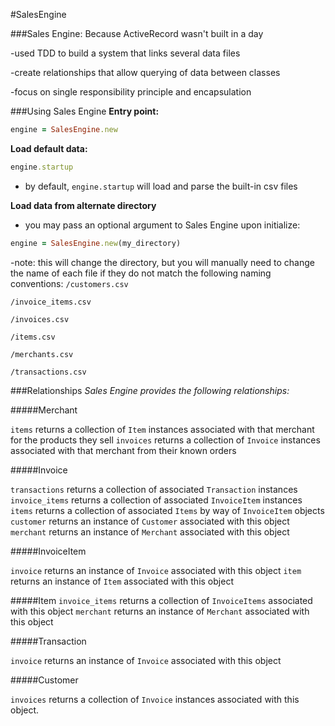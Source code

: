#SalesEngine

###Sales Engine: Because ActiveRecord wasn't built in a day

  -used TDD to build a system that links several data files

  -create relationships that allow querying of data between classes

  -focus on single responsibility principle and encapsulation

###Using Sales Engine
  **Entry point:**
  ```ruby
  engine = SalesEngine.new
  ```
  **Load default data:**
  ```ruby
  engine.startup
  ```
  - by default, `engine.startup` will load and parse the built-in csv files

  **Load data from alternate directory**
  - you may pass an optional argument to Sales Engine upon initialize:
  ```ruby
  engine = SalesEngine.new(my_directory)
  ```
  -note: this will change the directory, but you will manually need to change the
  name of each file if they do not match the following naming conventions:
  ```/customers.csv```

  ```/invoice_items.csv```

  ```/invoices.csv```

  ```/items.csv```

  ```/merchants.csv```

  ```/transactions.csv```

###Relationships
  *Sales Engine provides the following relationships:*

#####Merchant

`items` returns a collection of `Item` instances associated with that merchant for the products they sell
`invoices` returns a collection of `Invoice` instances associated with that merchant from their known orders

#####Invoice

`transactions` returns a collection of associated `Transaction` instances
`invoice_items` returns a collection of associated `InvoiceItem` instances
`items` returns a collection of associated `Items` by way of `InvoiceItem` objects
`customer` returns an instance of `Customer` associated with this object
`merchant` returns an instance of `Merchant` associated with this object

#####InvoiceItem

`invoice` returns an instance of `Invoice` associated with this object
`item` returns an instance of `Item` associated with this object

#####Item
`invoice_items` returns a collection of `InvoiceItems` associated with this object
`merchant` returns an instance of `Merchant` associated with this object

#####Transaction

`invoice` returns an instance of `Invoice` associated with this object

#####Customer

`invoices` returns a collection of `Invoice` instances associated with this object.
